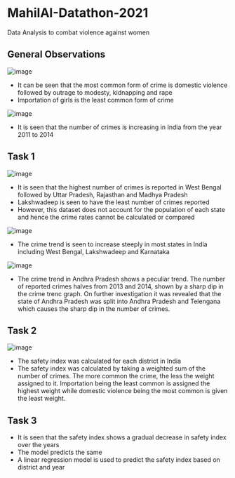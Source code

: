 # MahilAI-Datathon-2021
Data Analysis to combat violence against women

## General Observations
![image](https://user-images.githubusercontent.com/66276711/139733541-f2efcd3d-90a5-44e7-81ca-bec056bfadf5.png)  
- It can be seen that the most common form of crime is domestic violence followed by outrage to modesty, kidnapping and rape
- Importation of girls is the least common form of crime    

![image](https://user-images.githubusercontent.com/66276711/139735431-34b1b78b-6c08-48f5-bd9f-63dcbc6dc0e7.png)  
- It is seen that the number of crimes is increasing in India from the year 2011 to 2014  
  
  
## Task 1
![image](https://user-images.githubusercontent.com/66276711/139735467-f1e51dde-762a-48ec-8cf0-30bcc64dfdb4.png)  
- It is seen that the highest number of crimes is reported in West Bengal followed by Uttar Pradesh, Rajasthan and Madhya Pradesh
- Lakshwadeep is seen to have the least number of crimes reported
- However, this dataset does not account for the population of each state and hence the crime rates cannot be calculated or compared  

![image](https://user-images.githubusercontent.com/66276711/139735924-fe657ade-1fb7-4428-a617-21c6731b3c0e.png)

- The crime trend is seen to increase steeply in most states in India including West Bengal, Lakshwadeep and Karnataka    

 ![image](https://user-images.githubusercontent.com/66276711/139735594-b092e21e-981b-4a41-9dcd-02980e14e1b6.png)  
   
- The crime trend in Andhra Pradesh shows a peculiar trend. The number of reported crimes halves from 2013 and 2014, shown by a sharp dip in the crime trenc graph. On further investigation it was revealed that the state of Andhra Pradesh was split into Andhra Pradesh and Telengana which causes the sharp dip in the number of crimes.
  
    
     
## Task 2
![image](https://user-images.githubusercontent.com/66276711/139734868-7a61c01e-c578-476e-bc91-7874ddc835c6.png)
- The safety index was calculated for each district in India
- The safety index was calculated by taking a weighted sum of the number of crimes. The more common the crime, the less the weight assigned to it. Importation being the least common is assigned the highest weight while domestic violence being the most common is given the least weight.
  
    
    
## Task 3
- It is seen that the safety index shows a gradual decrease in safety index over the years
- The model predicts the same
- A linear regression model is used to predict the safety index based on district and year
